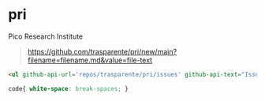 # pri
Pico Research Institute

> https://github.com/trasparente/pri/new/main?filename=filename.md&value=file-text

```html
<ul github-api-url='repos/trasparente/pri/issues' github-api-text="Issues" github-api-out='title,created_at,body'></ul>
```
```css
code{ white-space: break-spaces; }
